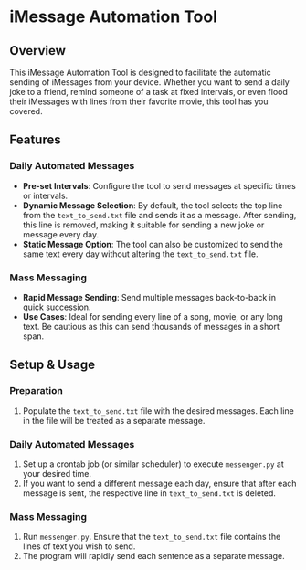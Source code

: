 # iMessage Automation Tool

## Overview
This iMessage Automation Tool is designed to facilitate the automatic sending of iMessages from your device. Whether you want to send a daily joke to a friend, remind someone of a task at fixed intervals, or even flood their iMessages with lines from their favorite movie, this tool has you covered.

## Features

### Daily Automated Messages
- **Pre-set Intervals**: Configure the tool to send messages at specific times or intervals.
- **Dynamic Message Selection**: By default, the tool selects the top line from the `text_to_send.txt` file and sends it as a message. After sending, this line is removed, making it suitable for sending a new joke or message every day.
- **Static Message Option**: The tool can also be customized to send the same text every day without altering the `text_to_send.txt` file.

### Mass Messaging
- **Rapid Message Sending**: Send multiple messages back-to-back in quick succession.
- **Use Cases**: Ideal for sending every line of a song, movie, or any long text. Be cautious as this can send thousands of messages in a short span.

## Setup & Usage

### Preparation
1. Populate the `text_to_send.txt` file with the desired messages. Each line in the file will be treated as a separate message.

### Daily Automated Messages
1. Set up a crontab job (or similar scheduler) to execute `messenger.py` at your desired time.
2. If you want to send a different message each day, ensure that after each message is sent, the respective line in `text_to_send.txt` is deleted.

### Mass Messaging
1. Run `messenger.py`. Ensure that the `text_to_send.txt` file contains the lines of text you wish to send.
2. The program will rapidly send each sentence as a separate message.
